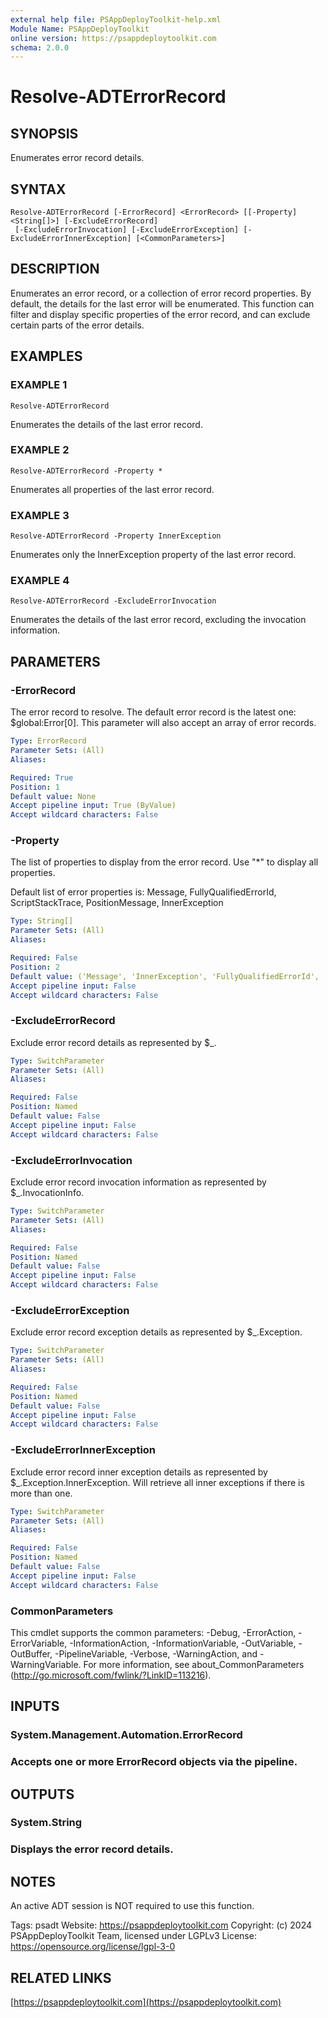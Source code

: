 ```yaml
---
external help file: PSAppDeployToolkit-help.xml
Module Name: PSAppDeployToolkit
online version: https://psappdeploytoolkit.com
schema: 2.0.0
---
```


# Resolve-ADTErrorRecord

## SYNOPSIS
Enumerates error record details.

## SYNTAX

```
Resolve-ADTErrorRecord [-ErrorRecord] <ErrorRecord> [[-Property] <String[]>] [-ExcludeErrorRecord]
 [-ExcludeErrorInvocation] [-ExcludeErrorException] [-ExcludeErrorInnerException] [<CommonParameters>]
```

## DESCRIPTION
Enumerates an error record, or a collection of error record properties.
By default, the details for the last error will be enumerated.
This function can filter and display specific properties of the error record, and can exclude certain parts of the error details.

## EXAMPLES

### EXAMPLE 1
```
Resolve-ADTErrorRecord
```

Enumerates the details of the last error record.

### EXAMPLE 2
```
Resolve-ADTErrorRecord -Property *
```

Enumerates all properties of the last error record.

### EXAMPLE 3
```
Resolve-ADTErrorRecord -Property InnerException
```

Enumerates only the InnerException property of the last error record.

### EXAMPLE 4
```
Resolve-ADTErrorRecord -ExcludeErrorInvocation
```

Enumerates the details of the last error record, excluding the invocation information.

## PARAMETERS

### -ErrorRecord
The error record to resolve.
The default error record is the latest one: $global:Error\[0\].
This parameter will also accept an array of error records.

```yaml
Type: ErrorRecord
Parameter Sets: (All)
Aliases:

Required: True
Position: 1
Default value: None
Accept pipeline input: True (ByValue)
Accept wildcard characters: False
```

### -Property
The list of properties to display from the error record.
Use "*" to display all properties.

Default list of error properties is: Message, FullyQualifiedErrorId, ScriptStackTrace, PositionMessage, InnerException

```yaml
Type: String[]
Parameter Sets: (All)
Aliases:

Required: False
Position: 2
Default value: ('Message', 'InnerException', 'FullyQualifiedErrorId', 'ScriptStackTrace', 'PositionMessage')
Accept pipeline input: False
Accept wildcard characters: False
```

### -ExcludeErrorRecord
Exclude error record details as represented by $_.

```yaml
Type: SwitchParameter
Parameter Sets: (All)
Aliases:

Required: False
Position: Named
Default value: False
Accept pipeline input: False
Accept wildcard characters: False
```

### -ExcludeErrorInvocation
Exclude error record invocation information as represented by $_.InvocationInfo.

```yaml
Type: SwitchParameter
Parameter Sets: (All)
Aliases:

Required: False
Position: Named
Default value: False
Accept pipeline input: False
Accept wildcard characters: False
```

### -ExcludeErrorException
Exclude error record exception details as represented by $_.Exception.

```yaml
Type: SwitchParameter
Parameter Sets: (All)
Aliases:

Required: False
Position: Named
Default value: False
Accept pipeline input: False
Accept wildcard characters: False
```

### -ExcludeErrorInnerException
Exclude error record inner exception details as represented by $_.Exception.InnerException.
Will retrieve all inner exceptions if there is more than one.

```yaml
Type: SwitchParameter
Parameter Sets: (All)
Aliases:

Required: False
Position: Named
Default value: False
Accept pipeline input: False
Accept wildcard characters: False
```

### CommonParameters
This cmdlet supports the common parameters: -Debug, -ErrorAction, -ErrorVariable, -InformationAction, -InformationVariable, -OutVariable, -OutBuffer, -PipelineVariable, -Verbose, -WarningAction, and -WarningVariable.
For more information, see about_CommonParameters (http://go.microsoft.com/fwlink/?LinkID=113216).

## INPUTS

### System.Management.Automation.ErrorRecord
### Accepts one or more ErrorRecord objects via the pipeline.
## OUTPUTS

### System.String
### Displays the error record details.
## NOTES
An active ADT session is NOT required to use this function.

Tags: psadt
Website: https://psappdeploytoolkit.com
Copyright: (c) 2024 PSAppDeployToolkit Team, licensed under LGPLv3
License: https://opensource.org/license/lgpl-3-0

## RELATED LINKS

[https://psappdeploytoolkit.com](https://psappdeploytoolkit.com)

